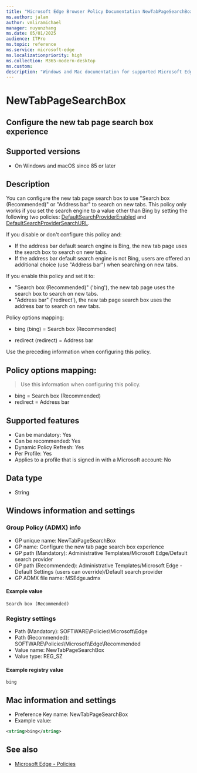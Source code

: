 ```yaml
---
title: "Microsoft Edge Browser Policy Documentation NewTabPageSearchBox"
ms.author: jalam
author: vmliramichael
manager: nuyunzhang
ms.date: 05/01/2025
audience: ITPro
ms.topic: reference
ms.service: microsoft-edge
ms.localizationpriority: high
ms.collection: M365-modern-desktop
ms.custom:
description: "Windows and Mac documentation for supported Microsoft Edge Browser policy: Configure the new tab page search box experience"
---
```


<!--THIS FILE IS AUTOMATICALLY GENERATED. MANUAL CHANGES WILL BE OVERWRITTEN.-->
<!--Please contact the Microsoft Edge Manageability team with any questions.-->

# NewTabPageSearchBox

## Configure the new tab page search box experience


## Supported versions

- On Windows and macOS since 85 or later

## Description

You can configure the new tab page search box to use "Search box (Recommended)" or "Address bar" to search on new tabs. This policy only works if you set the search engine to a value other than Bing by setting the following two policies: [DefaultSearchProviderEnabled](DefaultSearchProviderEnabled.md) and [DefaultSearchProviderSearchURL](DefaultSearchProviderSearchURL.md).

 If you disable or don't configure this policy and:

- If the address bar default search engine is Bing, the new tab page uses the search box to search on new tabs.
- If the address bar default search engine is not Bing, users are offered an additional choice (use "Address bar") when searching on new tabs.


If you enable this policy and set it to:

- "Search box (Recommended)" ('bing'), the new tab page uses the search box to search on new tabs.
- "Address bar" ('redirect'), the new tab page search box uses the address bar to search on new tabs.

Policy options mapping:

* bing (bing) = Search box (Recommended)

* redirect (redirect) = Address bar

Use the preceding information when configuring this policy.

## Policy options mapping:
> Use this information when configuring this policy.

- bing = Search box (Recommended)
- redirect = Address bar

## Supported features

- Can be mandatory: Yes
- Can be recommended: Yes
- Dynamic Policy Refresh: Yes
- Per Profile: Yes
- Applies to a profile that is signed in with a Microsoft account: No

## Data type

- String

## Windows information and settings

### Group Policy (ADMX) info

- GP unique name: NewTabPageSearchBox
- GP name: Configure the new tab page search box experience
- GP path (Mandatory): Administrative Templates/Microsoft Edge/Default search provider
- GP path (Recommended): Administrative Templates/Microsoft Edge - Default Settings (users can override)/Default search provider
- GP ADMX file name: MSEdge.admx

#### Example value

```
Search box (Recommended)
```

### Registry settings

- Path (Mandatory): SOFTWARE\Policies\Microsoft\Edge
- Path (Recommended): SOFTWARE\Policies\Microsoft\Edge\Recommended
- Value name: NewTabPageSearchBox
- Value type: REG_SZ

#### Example registry value

```
bing
```


## Mac information and settings

- Preference Key name: NewTabPageSearchBox
- Example value:

```xml
<string>bing</string>
```

## See also
- [Microsoft Edge - Policies](../microsoft-edge-policies.md)
